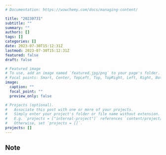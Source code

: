 ```yaml
---
# Documentation: https://wowchemy.com/docs/managing-content/

title: "20230731"
subtitle: ""
summary: ""
authors: []
tags: []
categories: []
date: 2023-07-30T15:12:31Z
lastmod: 2023-07-30T15:12:31Z
featured: false
draft: false

# Featured image
# To use, add an image named `featured.jpg/png` to your page's folder.
# Focal points: Smart, Center, TopLeft, Top, TopRight, Left, Right, BottomLeft, Bottom, BottomRight.
image:
  caption: ""
  focal_point: ""
  preview_only: false

# Projects (optional).
#   Associate this post with one or more of your projects.
#   Simply enter your project's folder or file name without extension.
#   E.g. `projects = ["internal-project"]` references `content/project/deep-learning/index.md`.
#   Otherwise, set `projects = []`.
projects: []
---
```


## Note


